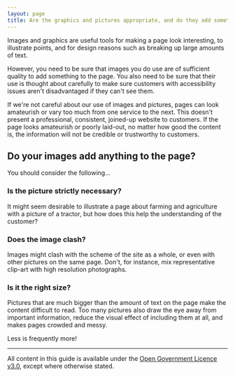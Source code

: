 ```yaml
---
layout: page
title: Are the graphics and pictures appropriate, and do they add something to the page?
---
```


Images and graphics are useful tools for making a page look interesting, to illustrate points, and for design reasons such as breaking up large amounts of text.

However, you need to be sure that images you do use are of sufficient quality to add something to the page. You also need to be sure that their use is thought about carefully to make sure customers with accessibility issues aren't disadvantaged if they can't see them.

If we're not careful about our use of images and pictures, pages can look amateurish or vary too much from one service to the next. This doesn't present a professional, consistent, joined-up website to customers. If the page looks amateurish or poorly laid-out, no matter how good the content is, the information will not be credible or trustworthy to customers.

## Do your images add anything to the page?

You should consider the following...

### Is the picture strictly necessary?

It might seem desirable to illustrate a page about farming and agriculture with a picture of a tractor, but how does this help the understanding of the customer?

### Does the image clash?

Images might clash with the scheme of the site as a whole, or even with other pictures on the same page. Don't, for instance, mix representative clip-art with high resolution photographs.

### Is it the right size?

Pictures that are much bigger than the amount of text on the page make the content difficult to read. Too many pictures also draw the eye away from important information, reduce the visual effect of including them at all, and makes pages crowded and messy.

Less is frequently more!

* * *

All content in this guide is available under the [Open Government Licence v3.0](http://www.nationalarchives.gov.uk/doc/open-government-licence/version/3/ "next"), except where otherwise stated.
